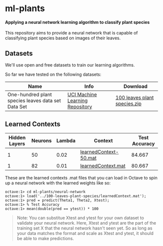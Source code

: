 # ml-plants

#### Applying a neural network learning algorithm to classify plant species

This repository aims to provide a neural network that is capable of classifying
plant species based on images of their leaves.

## Datasets

We'll use open and free datasets to train our learning algorithms.

So far we have tested on the following datasets:

| Name | Info | Download |
| --- | --- | --- |
| One-hundred plant species leaves data set Data Set | [UCI Machine Learning Repository](https://archive.ics.uci.edu/ml/datasets/One-hundred+plant+species+leaves+data+set) | [100 leaves plant species.zip](https://archive.ics.uci.edu/ml/machine-learning-databases/00241/100%20leaves%20plant%20species.zip) |

## Learned Contexts

| Hidden Layers | Neurons | Lambda | Context | Test Accuracy |
| --- | --- | --- | --- | --- |
| 1 | 50 | 0.02 | [learnedContext-50.mat](./100-leaves-plant-species/learnedContext-50.mat) | 84.667 |
| 1 | 82 | 0.01 | [learnedContext.mat](./100-leaves-plant-species/learnedContext.mat) | 80.667 |

These are the learned contexts .mat files that you can load in Octave to spin
up a neural network with the learned weights like so:

```
octave:1> cd ml-plants/neural-network
octave:1> load('../100-leaves-plant-species/learnedContext.mat');
octave:1> pred = predict(Theta1, Theta2, Xtest);
octave:1> % Test Accuracy
octave:1> mean(double(pred == ytest)) * 100
```

> Note: You can substitue Xtest and ytest for your own dataset to validate your
> neural network.
> Here, Xtest and ytest are the part of the training set X that
> the neural network hasn't seen yet. So as long as your data matches the format
> and scale as Xtest and ytest, it should be able to make predictions.
